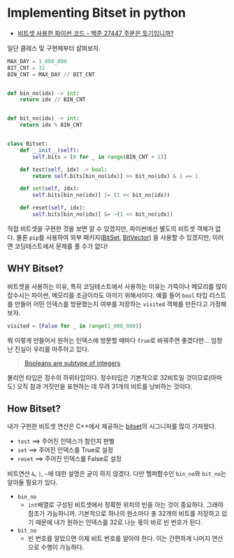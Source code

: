 # Implementing Bitset in python

- [비트셋 사용한 파이썬 코드 - 백준 27447 주문은 토기입니까?](https://github.com/OrmiCodeRanger/ChoiSeunghyeon/commit/b95f48beb847fb2a962932d6f90eacdefc70aeb3)

일단 클래스 및 구현체부터 살펴보자.

```python
MAX_DAY = 1_000_000
BIT_CNT = 32
BIN_CNT = MAX_DAY // BIT_CNT


def bin_no(idx) -> int:
    return idx // BIN_CNT


def bit_no(idx) -> int:
    return idx % BIN_CNT


class Bitset:
    def __init__(self):
        self.bits = [0 for _ in range(BIN_CNT + 1)]

    def test(self, idx) -> bool:
        return self.bits[bin_no(idx)] >> bit_no(idx) & 1 == 1

    def set(self, idx):
        self.bits[bin_no(idx)] |= (1 << bit_no(idx))

    def reset(self, idx):
        self.bits[bin_no(idx)] &= ~(1 << bit_no(idx))
```

직접 비트셋을 구현한 것을 보면 알 수 있겠지만, 파이썬에선 별도의 비트셋 객체가 없다. 물론 `pip`를 사용하여 외부 패키지([BitSet](https://pypi.org/project/BitSet/), [BitVector](https://pypi.org/project/BitVector/)) 을 사용할 수 있겠지만, 이러면 코딩테스트에서 문제를 풀 수가 없다!

## WHY Bitset?

비트셋을 사용하는 이유, 특히 코딩테스트에서 사용하는 이유는 가뜩이나 메모리를 많이 잡수시는 파이썬, 메모리를 조금이라도 아끼기 위해서이다. 예를 들어 `bool` 타입 리스트를 만들어 어떤 인덱스를 방문했는지 여부를 저장하는 `visited` 객체를 만든다고 가정해보자.

```python
visited = [False for _ in range(1_000_000)]
```

뭐 이렇게 만들어서 원하는 인덱스에 방문할 때마다 `True`로 바꿔주면 좋겠다만... 엄청난 진실이 우리를 마주하고 있다.

> [Booleans are subtype of integers](https://pypi.org/project/BitVector/)

불리언 타입은 정수의 하위타입이다. 정수타입은 기본적으로 32비트일 것이므로(아마도) 오직 참과 거짓만을 표현하는 데 무려 31개의 비트를 낭비하는 것이다.

## How Bitset?

내가 구현한 비트셋 연산은 C++에서 제공하는 [bitset](https://pypi.org/project/BitVector/)의 시그니처를 많이 가져왔다.

- `test` ==> 주어진 인덱스가 참인지 판별
- `set` ==> 주어진 인덱스를 True로 설정
- `reset` ==> 주어진 인덱스를 False로 설정

비트연산 `&`, `|`, `~`에 대한 설명은 굳이 하지 않겠다. 다만 헬퍼함수인 `bin_no`와 `bit_no`는 알아둘 필요가 있다.

- `bin_no`
  - `int`배열로 구성된 비트셋에서 정확한 위치의 빈을 아는 것이 중요하다. 그래야 참조가 가능하니까. 기본적으로 하나의 원소마다 총 32개의 비트를 저장하고 있기 때문에 내가 원하는 인덱스를 32로 나눈 몫이 바로 빈 번호가 된다.
- `bit_no`
  - 빈 번호를 알았으면 이제 비트 번호를 알아야 한다. 이는 간편하게 나머지 연산으로 수행이 가능하다.
